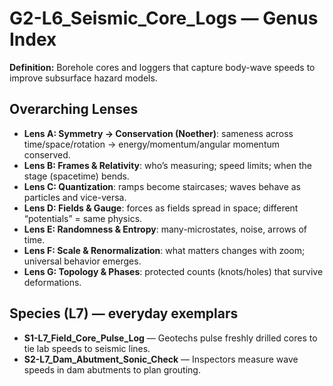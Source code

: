# G2-L6_Seismic_Core_Logs — Genus Index
**Definition:** Borehole cores and loggers that capture body-wave speeds to improve subsurface hazard models.

## Overarching Lenses

- **Lens A: Symmetry -> Conservation (Noether)**: sameness across time/space/rotation → energy/momentum/angular momentum conserved.
- **Lens B: Frames & Relativity**: who’s measuring; speed limits; when the stage (spacetime) bends.
- **Lens C: Quantization**: ramps become staircases; waves behave as particles and vice-versa.
- **Lens D: Fields & Gauge**: forces as fields spread in space; different “potentials” = same physics.
- **Lens E: Randomness & Entropy**: many-microstates, noise, arrows of time.
- **Lens F: Scale & Renormalization**: what matters changes with zoom; universal behavior emerges.
- **Lens G: Topology & Phases**: protected counts (knots/holes) that survive deformations.

## Species (L7) — everyday exemplars
- **S1-L7_Field_Core_Pulse_Log** — Geotechs pulse freshly drilled cores to tie lab speeds to seismic lines.
- **S2-L7_Dam_Abutment_Sonic_Check** — Inspectors measure wave speeds in dam abutments to plan grouting.
